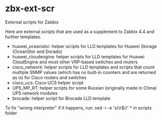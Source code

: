 # zbx-ext-scr
External scripts for Zabbix

Here are external scripts that are used as a supplement to Zabbix 4.4 and further templates.
- huawei_oceanstor: helper scripts for LLD templates for Huawei Storage (OceanStor and Dorado)
- huawei_cloudengine: helper scripts for LLD templates for Huawei CloudEngine and most other VRP-based switches and routers
- cisco_network: helper scripts for LLD templates and scripts that count multiple SNMP values (which has no built-in counters and are returned as is) for Cisco routers and switches
- cisco_ucs: Cisco UCS helper script
- UPS_MP_RT: helper scripts for some Russian (originally made in China) UPS network modules
- brocade: helper script for Brocade LLD template

To fix "wrong interpreter" if it happens, run:
sed -i -e 's/\r$//' *
in scripts folder
